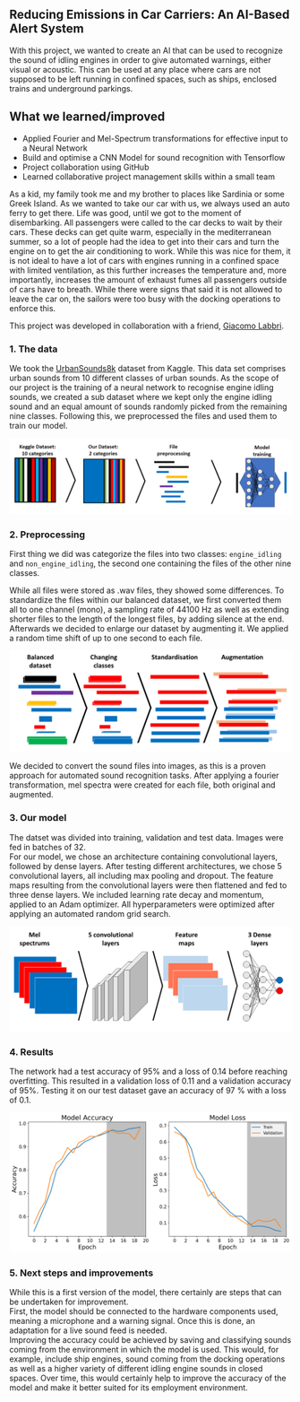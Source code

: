 ## Reducing Emissions in Car Carriers: An AI-Based Alert System

With this project, we wanted to create an AI that can be used to recognize the sound of idling engines in order to give automated warnings, either visual or acoustic. This can be used at any place where cars are not supposed to be left running in confined spaces, such as ships, enclosed trains and underground parkings. 

## What we learned/improved
- Applied Fourier and Mel-Spectrum transformations for effective input  to a Neural Network
- Build and optimise a CNN Model for sound recognition with Tensorflow
- Project collaboration using GitHub 
- Learned collaborative project management skills within a small team

As a kid, my family took me and my brother to places like Sardinia or some Greek Island. As we wanted to take our car with us, we always used an auto ferry to get there. Life was good, until we got to the moment of disembarking. All passengers were called to the car decks to wait by their cars. These decks can get quite warm, especially in the mediterranean summer, so a lot of people had the idea to get into their cars and turn the engine on to get the air conditioning to work. While this was nice for them, it is not ideal to have a lot of cars with engines running in a confined space with limited ventilation, as this further increases the temperature and, more importantly, increases the amount of exhaust fumes all passengers outside of cars have to breath. While there were signs that said it is not allowed to leave the car on, the sailors were too busy with the docking operations to enforce this.

This project was developed in collaboration with a friend, [Giacomo Labbri](https://giacomo-lab.github.io/).

### 1. The data
We took the [UrbanSounds8k](https://www.kaggle.com/datasets/chrisfilo/urbansound8k) dataset from Kaggle. This data set comprises urban sounds from 10 different classes of urban sounds. As the scope of our project is the training of a neural network to recognise engine idling sounds, we created a sub dataset where we kept only the engine idling sound and an equal amount of sounds randomly picked from the remaining nine classes. Following this, we preprocessed the files and used them to train our model.

<img src="images/sound_classification/overwiev.png">

### 2. Preprocessing
First thing we did was categorize the files into two classes: `engine_idling` and `non_engine_idling`, the second one containing the files of the other nine classes. 

While all files were stored as .wav files, they showed some differences. To standardize the files within our balanced dataset, we first converted them all to one channel (mono), a sampling rate of 44100 Hz as well as extending shorter files to the length of the longest files, by adding silence at the end. Afterwards we decided to enlarge our dataset by augmenting it. We applied a random time shift of up to one second to each file.  

<img src="images/sound_classification/Preprocessing.png">

We decided to convert the sound files into images, as this is a proven approach for automated sound recognition tasks. After applying a fourier transformation, mel spectra were created for each file, both original and augmented. 


### 3. Our model

The datset was divided into training, validation and test data. Images were fed in batches of 32.\
For our model, we chose an architecture containing convolutional layers, followed by dense layers. After testing different architectures, we chose 5 convolutional layers, all including max pooling and dropout. The feature maps resulting from the convolutional layers were then flattened and fed to three dense layers. We included learning rate decay and momentum, applied to an Adam optimizer. All hyperparameters were optimized after applying an automated random grid search.

<img src="images/sound_classification/NN-architecture.png">

### 4. Results
The network had a test accuracy of 95% and a loss of 0.14 before reaching overfitting. This resulted in a validation loss of 0.11 and a validation accuracy of 95%. Testing it on our test dataset gave an accuracy of 97 % with a loss of 0.1.

<img src="images/sound_classification/accuracy-and-loss.png">

### 5. Next steps and improvements

While this is a first version of the model, there certainly are steps that can be undertaken for improvement. \
First, the model should be connected to the hardware components used, meaning a microphone and a warning signal. Once this is done, an adaptation for a live sound feed is needed. \
Improving the accuracy could be achieved by saving and classifying sounds coming from the environment in which the model is used. This would, for example, include ship engines, sound coming from the docking operations as well as a higher variety of different idling engine sounds in closed spaces. Over time, this would certainly help to improve the accuracy of the model and make it better suited for its employment environment. 
